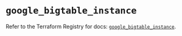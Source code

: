 # `google_bigtable_instance`

Refer to the Terraform Registry for docs: [`google_bigtable_instance`](https://registry.terraform.io/providers/hashicorp/google/6.14.1/docs/resources/bigtable_instance).
